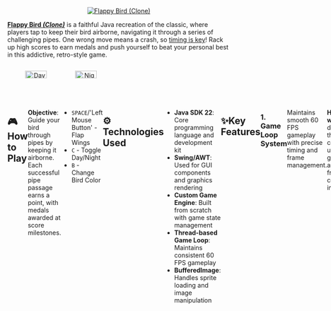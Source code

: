 
<p align="center">
  <a href="https://youtu.be/I741sSjlwh0?si=DiBZN-41UxAiezoA" target="_blank" rel="noreferrer"><img src="https://i.imgur.com/iJnsQco.png" alt="Flappy Bird (Clone)"></a>
</p>


**[Flappy Bird _(Clone)_](https://youtu.be/I741sSjlwh0?si=DiBZN-41UxAiezoA)** is a faithful Java recreation of the classic, where players tap to keep their bird airborne, navigating it through a series of challenging pipes. One wrong move means a crash, so <u>timing is key</u>! Rack up high scores to earn medals and push yourself to beat your personal best in this addictive, retro-style game.

<div style="width: 100%; display: flex; justify-content: space-between;">
  
  <div style="width: 48%; text-align: center;">
    <p align="center">
      <img src="https://i.imgur.com/3l2189u.gif" alt="Daytime Menu" width="45%">
      <img src="https://i.imgur.com/w2xREia.gif" alt="Nighttime Menu" width="45%">
    </p>
  </div>
</div>

<div style="width: 100%; display: flex; justify-content: space-between;">

## 🎮 How to Play  
  
**Objective**: Guide your bird through pipes by keeping it airborne. Each successful pipe passage earns a point, with medals awarded at score milestones.
  
- `SPACE`/'Left Mouse Button' - Flap Wings
- `C` - Toggle Day/Night
- `B` - Change Bird Color
&nbsp;

## ⚙️ Technologies Used
- **Java SDK 22**: Core programming language and development kit  
- **Swing/AWT**: Used for GUI components and graphics rendering  
- **Custom Game Engine**: Built from scratch with game state management  
- **Thread-based Game Loop**: Maintains consistent 60 FPS gameplay  
- **BufferedImage**: Handles sprite loading and image manipulation 

## ✨Key Features 

### 1. Game Loop System

Maintains smooth 60 FPS gameplay with precise timing and frame management.  
&nbsp;

**How it works**: A dedicated thread continuously updates game state and renders frames at consistent intervals.

```java
@Override  
public void run() {  
  double timePerFrame = 1000000000.0 / 60;  
  long lastFrame = System.nanoTime();  
  long now;  
  
  while(true) {  
	  now = System.nanoTime();  
	  if(now - lastFrame >= timePerFrame) {  
		  update();  
		  repaint();  
		  lastFrame = now;  
	  } 
    }
 }
 ```

### 2. Smooth Graphics Rendering

Double-buffered rendering system prevents screen tearing and ensures fluid animation.  
&nbsp;

**How it works**: Draws game elements to an off-screen buffer before displaying them on screen.

```java
@Override  
protected void paintComponent(Graphics g) {  
 if(scene == null) {  
	 scene = createImage(GAME_WIDTH, GAME_HEIGHT);  
	 pen = scene.getGraphics();  
 }  
 pen.clearRect(0, 0, GAME_WIDTH, GAME_HEIGHT);  
 if(getCurrentState() != null) getCurrentState().draw(pen);  
 g.drawImage(scene, 0, 0, this);  
}
 ```

### 3. Precise Collision Detection

Accurate hitbox-based collision system for interactions between bird and obstacles.  
&nbsp;

**How it works**: Uses rectangle-based hitboxes with precise overlap detection.

```java
public boolean overlaps(Hitbox hb) {  
  return (x <= hb.x + hb.width)  &&  
         (x + width >= hb.x)     &&  
         (y <= hb.y + hb.height) &&  
         (y + height >= hb.y);  
}
 ```

### 4. Realistic Physics System

Smooth gravity-based movement with responsive jump mechanics.  
&nbsp;

**How it works**: Implements physics calculations for bird movement with configurable parameters.

```java
public void move() {  
  if(dead)return;  
  vy += GRAVITY;  
  y += vy;  
  y = Math.max(y, 0);  
  // ...death logic...
}
 ```

### 5. Dynamic Bird Colors

Randomized bird colors with smooth animation system.  
&nbsp;

**How it works**: Randomly selects between yellow, red, or blue bird sprites with fluid wing animations every round!

```java
private String getBirdColor() {  
  switch (ThreadLocalRandom.current().nextInt(3) + 1) {  
  default -> { return "yellow"; }  
  case 2 -> { return "red"; }  
  case 3 -> { return "blue"; }  
  }
}
 ```

  <div style="width: 48%; text-align: center;">
    <p align="center">
      <img src="https://i.imgur.com/qXD27ac.png" alt="Different Bird Colors" width="85%">
    </p>
  </div>
  
 ### 6. Medal System

Tiered achievement system that rewards player skill. Awarded on scores of 10+, 20+, 30+, and 40+ points, respectively.  
&nbsp;

**How it works**: Awards increasingly valuable medals based on score thresholds, with visual feedback.

```java
public enum Medal {  
  
 BRONZE, SILVER, GOLD, PLATINUM;  
  
 private final int minimumScore;  
  
 Medal() {    
  minimumScore = (ordinal() + 1) * 10;  
 }  

public static Medal getMedal(int score) {  
 Medal medal = null;  
 for(Medal m : values()) {  
  if(score >= m.getMinimumScore())  
	  medal = m;  
 }  
 return medal;  
}  
 ```

  <div style="width: 48%; text-align: center;">
    <p align="center">
      <img src="https://i.imgur.com/fTSeljf.png" alt="Score Medal Types" width="85%">
    </p>
    
<br><Br>
## ⚠️ Disclaimer
<p>Graphical and auditory assets used in this clone are owned by DOTGEARS (.GEARS) Studios © 2011 - 2024.<br>This project is created for <b>educational and entertainment purposes only</b> & has no affiliation with the original game.</p>


